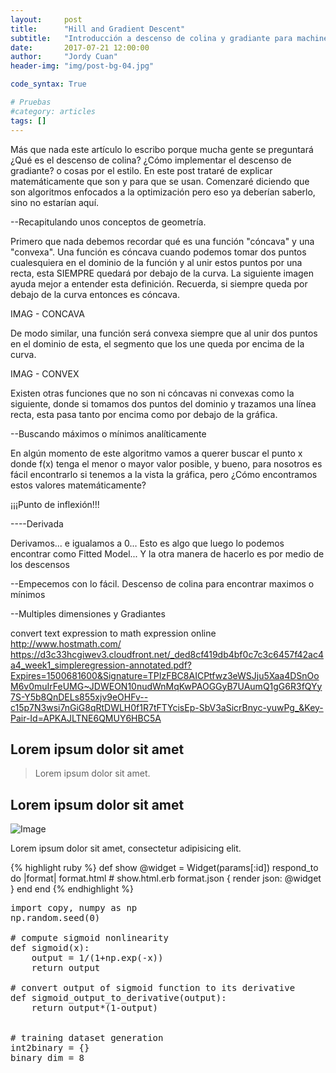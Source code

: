 ```yaml
---
layout:     post
title:      "Hill and Gradient Descent"
subtitle:   "Introducción a descenso de colina y gradiante para machine learning."
date:       2017-07-21 12:00:00
author:     "Jordy Cuan"
header-img: "img/post-bg-04.jpg"

code_syntax: True

# Pruebas
#category: articles
tags: []
---
```


Más que nada este artículo lo escribo porque mucha gente se preguntará ¿Qué es el descenso de colina? ¿Cómo implementar el descenso de gradiante? o cosas por el estilo. En este post trataré de explicar matemáticamente que son y para que se usan. Comenzaré diciendo que son algoritmos enfocados a la optimización pero eso ya deberían saberlo, sino no estarían aquí.


--Recapitulando unos conceptos de geometría.

Primero que nada debemos recordar qué es una función "cóncava" y una "convexa". Una función es cóncava cuando podemos tomar dos puntos cualesquiera en el dominio de la función y al unir estos puntos por una recta, esta SIEMPRE quedará por debajo de la curva. La siguiente imagen ayuda mejor a entender esta definición. Recuerda, si siempre queda por debajo de la curva entonces es cóncava.

IMAG - CONCAVA

De modo similar, una función será convexa siempre que al unir dos puntos en el dominio de esta, el segmento que los une queda por encima de la curva.

IMAG - CONVEX

Existen otras funciones que no son ni cóncavas ni convexas como la siguiente, donde si tomamos dos puntos del dominio y trazamos una línea recta, esta pasa tanto por encima como por debajo de la gráfica.



--Buscando máximos o mínimos analíticamente

En algún momento de este algoritmo vamos a querer buscar el punto x donde f(x) tenga el menor o mayor valor posible, y bueno, para nosotros es fácil encontrarlo si tenemos a la vista la gráfica, pero ¿Cómo encontramos estos valores matemáticamente?

¡¡¡Punto de inflexión!!!


----Derivada

Derivamos... e igualamos a 0... Esto es algo que luego lo podemos encontrar como Fitted Model... Y la otra manera de hacerlo es por medio de los descensos


--Empecemos con lo fácil. Descenso de colina para encontrar maximos o mínimos


--Multiples dimensiones y Gradiantes


convert text expression to math expression online
http://www.hostmath.com/
https://d3c33hcgiwev3.cloudfront.net/_ded8cf419db4bf0c7c3c6457f42ac4a4_week1_simpleregression-annotated.pdf?Expires=1500681600&Signature=TPIzFBC8AICPtfwz3eWSJju5Xaa4DSnOoM6v0muIrFeUMG~JDWEON10nudWnMqKwPAOGGyB7UAumQ1gG6R3fQYy7S-Y5b8QnDELs855xjv9eOHFv--c15p7N3wsi7nGiG8qRtDWLH0f1R7tFTYcisEp-SbV3aSicrBnyc-yuwPg_&Key-Pair-Id=APKAJLTNE6QMUY6HBC5A


<p></p>

<p></p>

<p></p>

<h2 class="section-heading">Lorem ipsum dolor sit amet</h2>

<p></p>

<p></p>

<blockquote>Lorem ipsum dolor sit amet.</blockquote>

<p></p>

<h2 class="section-heading">Lorem ipsum dolor sit amet</h2>

<p></p>

<img src="{{ site.baseurl }}/img/post-sample-image.jpg" alt="Image">

<span class="caption text-muted">Lorem ipsum dolor sit amet, consectetur adipisicing elit.</span>

<p></p>

<p></p>


{% highlight ruby %}
def show
  @widget = Widget(params[:id])
  respond_to do |format|
    format.html # show.html.erb
    format.json { render json: @widget }
  end
end
{% endhighlight %}


<pre class="brush: python">
import copy, numpy as np
np.random.seed(0)

# compute sigmoid nonlinearity
def sigmoid(x):
    output = 1/(1+np.exp(-x))
    return output

# convert output of sigmoid function to its derivative
def sigmoid_output_to_derivative(output):
    return output*(1-output)


# training dataset generation
int2binary = {}
binary_dim = 8
</pre>


<p></p>

<p></p>

<p></p>

<p></p>

<p></p>

<p></p>

<p></p>
